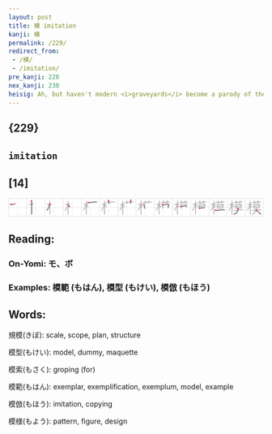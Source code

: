 ```yaml
---
layout: post
title: 模 imitation
kanji: 模
permalink: /229/
redirect_from:
 - /模/
 - /imitation/
pre_kanji: 228
nex_kanji: 230
heisig: Ah, but haven't modern <i>graveyards</i> become a parody of their ancestors! The flowers are plastic, the writing on the stones is unimaginative and cold, and the whole thing looks more like a marble orchard than a right and proper graveyard. This kanji continues with the modernization trend by picturing <b>imitation</b> <i>trees</i> in the <i>graveyard</i>. But of course, how convenient! They don't need pruning or fertilizing, their leaves don't fall, and they remain the same color all year long.
---
```


## {229}

## `imitation`

## [14]

<div class="stroke"><img src="../images/E6A8A1.png" /></div>

## Reading:

### On-Yomi: モ、ボ

### Examples: 模範 (もはん), 模型 (もけい), 模倣 (もほう)

## Words:

規模(きぼ): scale, scope, plan, structure

模型(もけい): model, dummy, maquette

模索(もさく): groping (for)

模範(もはん): exemplar, exemplification, exemplum, model, example

模倣(もほう): imitation, copying

模様(もよう): pattern, figure, design
